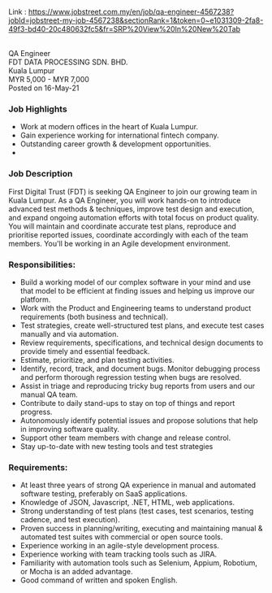 Link : https://www.jobstreet.com.my/en/job/qa-engineer-4567238?jobId=jobstreet-my-job-4567238&sectionRank=1&token=0~e1031309-2fa8-49f3-bd40-20c480632fc5&fr=SRP%20View%20In%20New%20Tab
<br><br>

QA Engineer <br>
FDT DATA PROCESSING SDN. BHD.<br>
Kuala Lumpur<br>
MYR 5,000 - MYR 7,000<br>
Posted on 16-May-21<br>

### Job Highlights<br>
- Work at modern offices in the heart of Kuala Lumpur.
- Gain experience working for international fintech company.
- Outstanding career growth & development opportunities.
- 
### Job Description
First Digital Trust (FDT) is seeking QA Engineer to join our growing team in Kuala Lumpur. As a QA Engineer, you will work hands-on to introduce advanced test methods & techniques, improve test design and execution, and expand ongoing automation efforts with total focus on product quality. You will maintain and coordinate accurate test plans, reproduce and prioritise reported issues, coordinate accordingly with each of the team members. You'll be working in an Agile development environment.

### Responsibilities:
- Build a working model of our complex software in your mind and use that model to be efficient at finding issues and helping us improve our platform.
- Work with the Product and Engineering teams to understand product requirements (both business and technical).
- Test strategies, create well-structured test plans, and execute test cases manually and via automation.
- Review requirements, specifications, and technical design documents to provide timely and essential feedback.
- Estimate, prioritize, and plan testing activities.
- Identify, record, track, and document bugs. Monitor debugging process and perform thorough regression testing when bugs are resolved.
- Assist in triage and reproducing tricky bug reports from users and our manual QA team.
- Contribute to daily stand-ups to stay on top of things and report progress.
- Autonomously identify potential issues and propose solutions that help in improving software quality.
- Support other team members with change and release control.
- Stay up-to-date with new testing tools and test strategies

### Requirements:
- At least three years of strong QA experience in manual and automated software testing, preferably on SaaS applications.
- Knowledge of JSON, Javascript, .NET, HTML, web applications.
- Strong understanding of test plans (test cases, test scenarios, testing cadence, and test execution).
- Proven success in planning/writing, executing and maintaining manual & automated test suites with commercial or open source tools.
- Experience working in an agile-style development process.
- Experience working with team tracking tools such as JIRA.
- Familiarity with automation tools such as Selenium, Appium, Robotium, or Mocha is an added advantage.
- Good command of written and spoken English.
